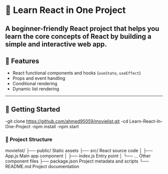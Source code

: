 # 📘 Learn React in One Project

A beginner-friendly React project that helps you learn the core concepts of React by building a simple and interactive web app.
---

## 🧰 Features

- React functional components and hooks (`useState`, `useEffect`)
- Props and event handling
- Conditional rendering
- Dynamic list rendering

---

## 🚀 Getting Started
-git clone https://github.com/ahmed95059/movielist.git
-cd Learn-React-In-One-Project
-npm install
-npm start
### 📁 Project Structure
movielist/
├── public/                Static assets
├── src/                   React source code
│   ├── App.js             Main app component
│   ├── index.js           Entry point
│   └── ...                Other component files
├── package.json           Project metadata and scripts
└── README.md              Project documentation

